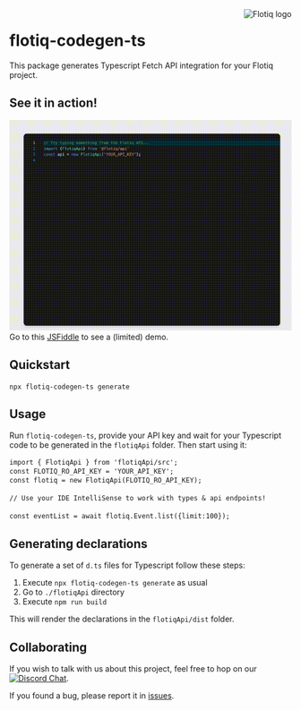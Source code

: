 <a href="https://flotiq.com/">
    <img src="https://editor.flotiq.com/fonts/fq-logo.svg" alt="Flotiq logo" title="Flotiq" align="right" height="60" />
</a>


flotiq-codegen-ts
=================

This package generates Typescript Fetch API integration for your Flotiq project.


## See it in action!

![Flotiq API accessible through TypeScript](./.images/flotiq-typescript-intellisense.gif)
Go to this [JSFiddle](https://jsfiddle.net/o5rafnpw/1/) to see a (limited) demo.

## Quickstart

```
npx flotiq-codegen-ts generate
```

## Usage

Run `flotiq-codegen-ts`, provide your API key and wait for your Typescript code to be generated in the `flotiqApi` folder.
Then start using it:

```
import { FlotiqApi } from 'flotiqApi/src';
const FLOTIQ_RO_API_KEY = 'YOUR_API_KEY';
const flotiq = new FlotiqApi(FLOTIQ_RO_API_KEY);
  
// Use your IDE IntelliSense to work with types & api endpoints!

const eventList = await flotiq.Event.list({limit:100});
```

## Generating declarations

To generate a set of `d.ts` files for Typescript follow these steps:

1. Execute `npx flotiq-codegen-ts generate` as usual
2. Go to `./flotiqApi` directory
3. Execute `npm run build`

This will render the declarations in the `flotiqApi/dist` folder.

## Collaborating

If you wish to talk with us about this project, feel free to hop on our [![Discord Chat](https://img.shields.io/discord/682699728454025410.svg)](https://discord.gg/FwXcHnX).

If you found a bug, please report it in [issues](https://github.com/flotiq/flotiq-codegen-ts).
